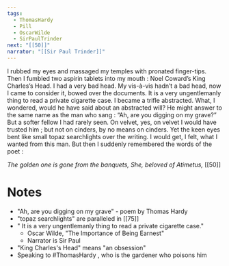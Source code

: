 ```yaml
---
tags:
  - ThomasHardy
  - Pill
  - OscarWilde
  - SirPaulTrinder
next: "[[50]]"
narrator: "[[Sir Paul Trinder]]"
---
```

I rubbed my eyes and massaged my temples with pronated finger-tips. Then I fumbled two aspirin tablets into my mouth : Noel Coward’s King Charles’s Head. I had a very bad head. My vis-à-vis hadn’t a bad head, now I came to consider it, bowed over the documents. It is a very ungentlemanly thing to read a private cigarette case. I became a trifle abstracted. What, I wondered, would he have said about an abstracted will? He might answer to the same name as the man who sang : “Ah, are you digging on my grave?” But a softer fellow I had rarely seen. On velvet, yes, on velvet I would have trusted him ; but not on cinders, by no means on cinders. Yet the keen eyes bent like small topaz searchlights over the writing. I would get, I felt, what I wanted from this man. But then I suddenly remembered the words of the poet :

*The golden one is gone from the banquets,
She, beloved of Atimetus,* [[50]]

# Notes
- "Ah, are you digging on my grave" - poem by Thomas Hardy
- "topaz searchlights" are paralleled in [[75]]
- " It is a very ungentlemanly thing to read a private cigarette case."
	- Oscar Wilde, "The Importance of Being Earnest"
	- Narrator is Sir Paul
- "King Charles's Head" means "an obsession"
- Speaking to #ThomasHardy , who is the gardener who poisons him